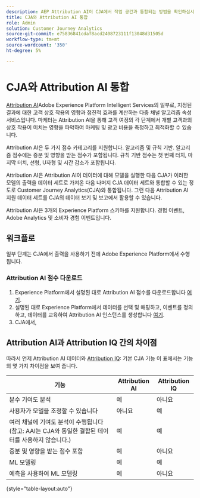 ```yaml
---
description: AEP Attribution AI이 CJA에서 작업 공간과 통합되는 방법을 확인하십시오.
title: CJA와 Attribution AI 통합
role: Admin
solution: Customer Journey Analytics
source-git-commit: e75836841cdaf8acd2408723111f13048d31505d
workflow-type: tm+mt
source-wordcount: '350'
ht-degree: 5%

---
```


# CJA와 Attribution AI 통합

[Attribution AI](https://experienceleague.adobe.com/docs/experience-platform/intelligent-services/attribution-ai/overview.html?lang=en)Adobe Experience Platform Intelligent Services의 일부로, 지정된 결과에 대한 고객 상호 작용의 영향과 점진적 효과를 계산하는 다중 채널 알고리즘 속성 서비스입니다. 마케터는 Attribution AI을 통해 고객 여정의 각 단계에서 개별 고객과의 상호 작용이 미치는 영향을 파악하여 마케팅 및 광고 비용을 측정하고 최적화할 수 있습니다.

Attribution AI은 두 가지 점수 카테고리를 지원합니다. 알고리즘 및 규칙 기반. 알고리즘 점수에는 증분 및 영향을 받는 점수가 포함됩니다. 규칙 기반 점수는 첫 번째 터치, 마지막 터치, 선형, U자형 및 시간 감소가 포함됩니다.

Attribution AI은 Attribution AI이 데이터에 대해 모델을 실행한 다음 CJA가 이러한 모델의 출력을 데이터 세트로 가져온 다음 나머지 CJA 데이터 세트와 통합할 수 있는 정도로 Customer Journey Analytics(CJA)와 통합됩니다. 그런 다음 Attribution AI 지원 데이터 세트를 CJA의 데이터 보기 및 보고에서 활용할 수 있습니다.

Attribution AI은 3개의 Experience Platform 스키마를 지원합니다. 경험 이벤트, Adobe Analytics 및 소비자 경험 이벤트입니다.

## 워크플로

일부 단계는 CJA에서 출력을 사용하기 전에 Adobe Experience Platform에서 수행됩니다.

### Attribution AI 점수 다운로드

1. Experience Platform에서 설명된 대로 Attribution AI 점수를 다운로드합니다 [여기](https://experienceleague.adobe.com/docs/experience-platform/intelligent-services/attribution-ai/getting-started.html?lang=en#downloading-attribution-ai-scores).
1. 설명된 대로 Experience Platform에서 데이터를 선택 및 매핑하고, 이벤트를 정의하고, 데이터를 교육하여 Attribution AI 인스턴스를 생성합니다 [여기](https://experienceleague.adobe.com/docs/experience-platform/intelligent-services/attribution-ai/user-guide.html).
1. CJA에서,

## Attribution AI과 Attribution IQ 간의 차이점

따라서 언제 Attribution AI 데이터와 [Attribution IQ](/help/analysis-workspace/attribution/overview.md): 기본 CJA 기능 이 표에서는 기능의 몇 가지 차이점을 보여 줍니다.

| 기능 | Attribution AI | Attribution IQ |
| --- | --- | --- |
| 분수 기여도 분석 | 예 | 아니요 |
| 사용자가 모델을 조정할 수 있습니다 | 아니요 | 예 |
| 여러 채널에 기여도 분석이 수행됩니다(참고: AAI는 CJA와 동일한 결합된 데이터를 사용하지 않습니다.) | 예 | 예 |
| 증분 및 영향을 받는 점수 포함 | 예 | 아니요 |
| ML 모델링 | 예 | 예 |
| 예측을 사용하여 ML 모델링 | 예 | 아니요 |

{style=&quot;table-layout:auto&quot;}
